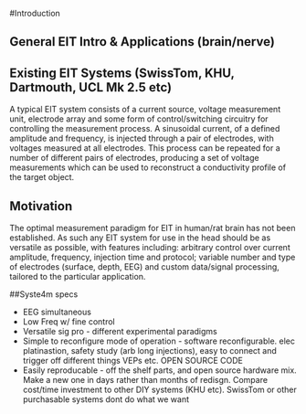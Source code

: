 #Introduction

## General EIT Intro & Applications (brain/nerve)

## Existing EIT Systems (SwissTom, KHU, Dartmouth, UCL Mk 2.5 etc)

A typical EIT system consists of a current source, voltage measurement unit, electrode array and some form of control/switching circuitry for controlling the measurement process. A sinusoidal current, of a defined amplitude and frequency, is injected through a pair of electrodes, with voltages measured at all electrodes. This process can be repeated for a number of different pairs of electrodes, producing a set of voltage measurements which can be used to reconstruct a conductivity profile of the target object.

## Motivation

The optimal measurement paradigm for EIT in human/rat brain has not been established. As such any EIT system for use in the head should be as versatile as possible, with features including: arbitrary control over current amplitude, frequency, injection time and protocol; variable number and type of electrodes (surface, depth, EEG) and custom data/signal processing, tailored to the particular application.

##Syste4m specs
* EEG simultaneous
* Low Freq w/ fine control
* Versatile sig pro - different experimental paradigms
* Simple to reconfigure mode of operation - software reconfigurable. elec platinastion, safety study (arb long injections), easy to connect and trigger off different things VEPs etc. OPEN SOURCE CODE
* Easily reproducable - off the shelf parts, and open source hardware mix. Make a new one in days rather than months of redisgn. Compare cost/time investment to other DIY systems (KHU etc). SwissTom or other purchasable systems dont do what we want


